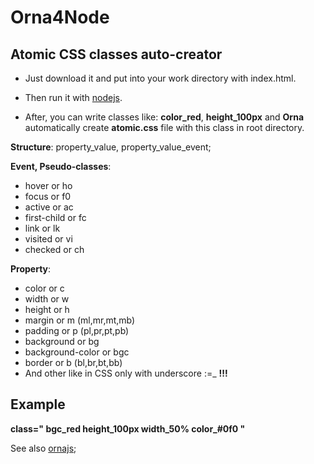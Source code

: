 # Orna4Node

Atomic CSS classes auto-creator
-------------

 - Just download it and put into your work directory with index.html.

 - Then run it with [nodejs](https://nodejs.org).

 - After, you can write classes like: **color_red**, **height_100px** and **Orna** automatically create **atomic.css** file with this class in root directory.


**Structure**: property_value, property_value_event;

**Event, Pseudo-classes**: 
   
   *  hover or ho
   *  focus or f0
   *  active or ac
   *  first-child or fc
   *  link or lk
   *  visited or vi
   *  checked or ch

**Property**: 

  -  color or c 
  -  width or w
  -  height or h
  -  margin or m (ml,mr,mt,mb)
  -  padding or p (pl,pr,pt,pb)
  -  background or bg
  -  background-color or bgc
  -  border or b (bl,br,bt,bb)
  -  And other like in CSS only with underscore :=_ **!!!**

Example
--------

**class=" bgc_red height_100px width_50% color_#0f0 "**

See also [ornajs](http://ornaorg.github.io);